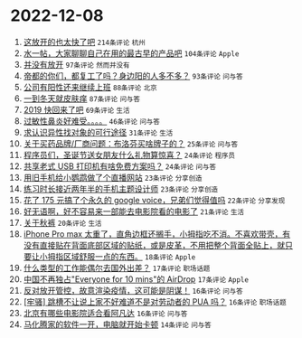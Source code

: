 # 2022-12-08

1. [这放开的也太快了吧](https://www.v2ex.com/t/900960) `214条评论` `杭州`
1. [水一帖，大家聊聊自己在用的最古早的产品吧](https://www.v2ex.com/t/900965) `104条评论` `Apple`
1. [并没有放开](https://www.v2ex.com/t/900997) `97条评论` `然而并没有`
1. [帝都的你们，都复工了吗？身边阳的人多不多？](https://www.v2ex.com/t/900972) `93条评论` `问与答`
1. [公司有阳性还来继续上班](https://www.v2ex.com/t/901040) `88条评论` `北京`
1. [一到冬天就皮肤痒](https://www.v2ex.com/t/900964) `87条评论` `问与答`
1. [2019 快回来了吧](https://www.v2ex.com/t/900966) `69条评论` `生活`
1. [过敏性鼻炎好难受。。。。](https://www.v2ex.com/t/900944) `46条评论` `问与答`
1. [求认识异性找对象的可行途径](https://www.v2ex.com/t/901051) `31条评论` `生活`
1. [关于买药品牌/厂商问题：布洛芬买啥牌子的？](https://www.v2ex.com/t/901096) `25条评论` `问与答`
1. [程序员们，圣诞节送女朋友什么礼物算惊喜？](https://www.v2ex.com/t/901110) `24条评论` `程序员`
1. [共享老式 USB 打印机有啥免费方案吗？](https://www.v2ex.com/t/900994) `24条评论` `问与答`
1. [用旧手机给小鹦鹉做了个直播网站](https://www.v2ex.com/t/901039) `23条评论` `分享创造`
1. [练习时长接近两年半的手机主题设计师](https://www.v2ex.com/t/900945) `23条评论` `分享创造`
1. [花了 175 元搞了个永久的 google voice，兄弟们觉得值吗](https://www.v2ex.com/t/901109) `22条评论` `分享发现`
1. [好无语啊，好不容易来一部能去电影院看的电影了](https://www.v2ex.com/t/901017) `21条评论` `生活`
1. [关于秋裤](https://www.v2ex.com/t/901060) `20条评论` `生活`
1. [iPhone Pro max 太重了，直角边框还搁手，小拇指吃不消。不喜欢带壳，有没有直接贴在背面底部区域的贴纸，或是皮革，不用把整个背面全贴上，就只要让小拇指区域舒服一点的东西。](https://www.v2ex.com/t/901081) `18条评论` `Apple`
1. [什么类型的工作能偶尔去国外出差？](https://www.v2ex.com/t/901104) `17条评论` `职场话题`
1. [中国不再独占"Everyone for 10 mins"的 AirDrop](https://www.v2ex.com/t/900954) `17条评论` `Apple`
1. [反对放开管控，故意渲染疫情，这可能是阴谋！](https://www.v2ex.com/t/901125) `16条评论` `问与答`
1. [[牢骚] 跳槽不让说上家不好难道不是对劳动者的 PUA 吗？](https://www.v2ex.com/t/901009) `16条评论` `职场话题`
1. [北京有哪些电影院适合看阿凡达](https://www.v2ex.com/t/900973) `16条评论` `问与答`
1. [马化腾家的软件一开，电脑就开始卡顿](https://www.v2ex.com/t/901085) `14条评论` `问与答`
